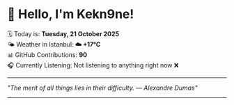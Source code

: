 # 👋 Hello, I'm Kekn9ne!

🗓️ Today is: **Tuesday, 21 October 2025**  
🌤️ Weather in Istanbul: **☁️   +17°C**  
📊 GitHub Contributions: **90**  
🎧 Currently Listening: Not listening to anything right now ❌

---

_"The merit of all things lies in their difficulty. — *Alexandre Dumas*"_

---
